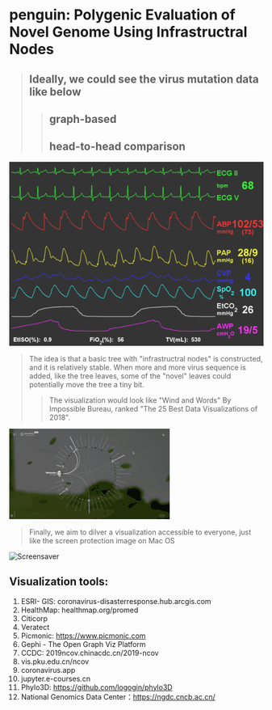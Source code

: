# penguin: Polygenic Evaluation of Novel Genome Using Infrastructral Nodes 


> ## Ideally, we could see the virus mutation data like below
> > ## graph-based
> > ## head-to-head comparison

![ECG](./images/ecg.gif)

> The idea is that a basic tree with "infrastructral nodes" is constructed, and it is relatively stable. 
> When more and more virus sequence is added, like the tree leaves, some of the "novel" leaves could potentially move the tree a tiny bit.
> > The visualization would look like "Wind and Words" By Impossible Bureau, ranked "The 25 Best Data Visualizations of 2018".

![Screensaver](./images/rotate.gif)

> Finally, we aim to dilver a visualization accessible to everyone, just like the screen protection image on Mac OS

![Screensaver](./images/screensaver.gif)




## Visualization tools: 
1. ESRI- GIS: coronavirus-disasterresponse.hub.arcgis.com
2. HealthMap: healthmap.org/promed
3. Citicorp
4. Veratect
5. Picmonic: https://www.picmonic.com
6. Gephi - The Open Graph Viz Platform
7. CCDC: 2019ncov.chinacdc.cn/2019-ncov
8. vis.pku.edu.cn/ncov
9. coronavirus.app
10. jupyter.e-courses.cn
11. Phylo3D: https://github.com/logogin/phylo3D
12. National Genomics Data Center：https://ngdc.cncb.ac.cn/
